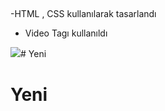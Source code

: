 ##

-HTML , CSS kullanılarak tasarlandı

- Video Tagı kullanıldı


<img src="secreen.gif" /># Yeni
# Yeni
